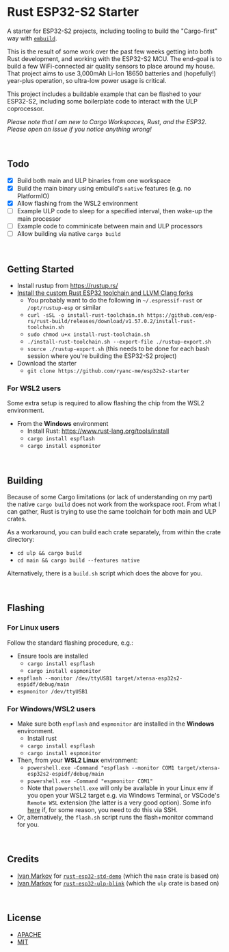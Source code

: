 # Rust ESP32-S2 Starter

A starter for ESP32-S2 projects, including tooling to build the "Cargo-first" way with [`embuild`](https://github.com/ivmarkov/embuild).

This is the result of some work over the past few weeks getting into both Rust development, and working with the ESP32-S2 MCU. The end-goal is to build a few WiFi-connected air quality sensors to place around my house. That project aims to use 3,000mAh Li-Ion 18650 batteries and (hopefully!) year-plus operation, so ultra-low power usage is critical.

This project includes a buildable example that can be flashed to your ESP32-S2, including some boilerplate code to interact with the ULP coprocessor.

*Please note that I am new to Cargo Workspaces, Rust, and the ESP32. Please open an issue if you notice anything wrong!*

<br />

## Todo

- [x] Build both main and ULP binaries from one workspace
- [x] Build the main binary using embuild's `native` features (e.g. no PlatformIO)
- [x] Allow flashing from the WSL2 environment
- [ ] Example ULP code to sleep for a specified interval, then wake-up the main processor
- [ ] Example code to comminicate between main and ULP processors
- [ ] Allow building via native `cargo build`

<br />

## Getting Started
 * Install rustup from https://rustup.rs/
 * [Install the custom Rust ESP32 toolchain and LLVM Clang forks](https://github.com/esp-rs/rust-build#rust-build)
   - You probably want to do the following in `~/.espressif-rust` or `/opt/rustup-esp` or similar
   - `curl -sSL -o install-rust-toolchain.sh https://github.com/esp-rs/rust-build/releases/download/v1.57.0.2/install-rust-toolchain.sh`
   - `sudo chmod u+x install-rust-toolchain.sh`
   - `./install-rust-toolchain.sh --export-file ./rustup-export.sh`
   - `source ./rustup-export.sh` (this needs to be done for each bash session where you're building the ESP32-S2 project)
 * Download the starter
   - `git clone https://github.com/ryanc-me/esp32s2-starter`

### For WSL2 users

Some extra setup is required to allow flashing the chip from the WSL2 environment.
 * From the **Windows** environment
   - Install Rust: https://www.rust-lang.org/tools/install
   - `cargo install espflash`
   - `cargo install espmonitor`

<br />

## Building

Because of some Cargo limitations (or lack of understanding on my part) the native `cargo build` does not work from the workspace root. From what I can gather, Rust is trying to use the same toolchain for both main and ULP crates.

As a workaround, you can build each crate separately, from within the crate directory:
 * `cd ulp && cargo build`
 * `cd main && cargo build --features native`

Alternatively, there is a `build.sh` script which does the above for you.

<br />

## Flashing

### For Linux users

Follow the standard flashing procedure, e.g.:
 * Ensure tools are installed
   - `cargo install espflash`
   - `cargo install espmonitor`
 * `espflash --monitor /dev/ttyUSB1 target/xtensa-esp32s2-espidf/debug/main`
 * `espmonitor /dev/ttyUSB1`

### For Windows/WSL2 users

 * Make sure both `espflash` and `espmonitor` are installed in the **Windows** environment.
   - Install rust
   - `cargo install espflash`
   - `cargo install espmonitor`
 * Then, from your **WSL2 Linux** environment:
   - `powershell.exe -Command "espflash --monitor COM1 target/xtensa-esp32s2-espidf/debug/main`
   - `powershell.exe -Command "espmonitor COM1"`
   - Note that `powershell.exe` will only be available in your Linux env if you open your WSL2 target e.g. via Windows Terminal, or VSCode's `Remote WSL` extension (the latter is a very good option). Some info [here](https://superuser.com/questions/1538580/using-ssh-powershell-to-run-windows-programs-on-a-win10-machine-with-wsl) if, for some reason, you need to do this via SSH.
 * Or, alternatively, the `flash.sh` script runs the flash+monitor command for you.

<br />

## Credits
 * [Ivan Markov](https://github.com/ivmarkov) for [`rust-esp32-std-demo`](https://github.com/ivmarkov/rust-esp32-std-demo) (which the `main` crate is based on)
 * [Ivan Markov](https://github.com/ivmarkov) for [`rust-esp32-ulp-blink`](https://github.com/ivmarkov/rust-esp32-std-demo) (which the `ulp` crate is based on)

<br />

## License

 * [APACHE](./LICENSE-APACHE)
 * [MIT](./LICENSE-MIT)
